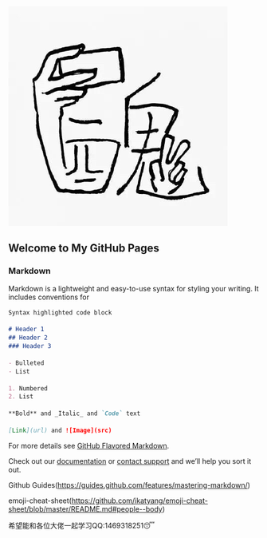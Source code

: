 ![](https://github.com/wushiwe-beep/wushiwe-beep.github.io/blob/main/res/QQ%E5%9B%BE%E7%89%8720210513002717.jpg)

## Welcome to My GitHub Pages




### Markdown

Markdown is a lightweight and easy-to-use syntax for styling your writing. It includes conventions for
```markdown
Syntax highlighted code block

# Header 1
## Header 2
### Header 3

- Bulleted
- List

1. Numbered
2. List

**Bold** and _Italic_ and `Code` text

[Link](url) and ![Image](src)
```

For more details see [GitHub Flavored Markdown](https://guides.github.com/features/mastering-markdown/).

 Check out our [documentation](https://docs.github.com/categories/github-pages-basics/) or [contact support](https://support.github.com/contact) and we’ll help you sort it out.
 
 Github Guides(https://guides.github.com/features/mastering-markdown/)
 
 emoji-cheat-sheet(https://github.com/ikatyang/emoji-cheat-sheet/blob/master/README.md#people--body)
 
希望能和各位大佬一起学习QQ:1469318251:sleeping:
